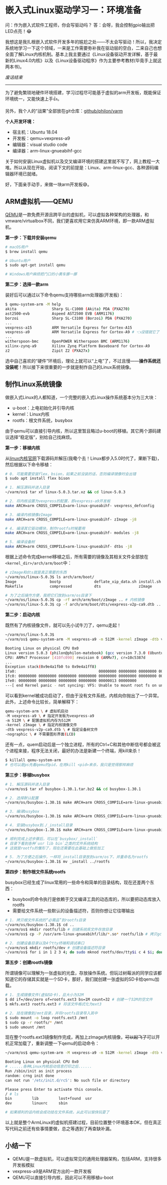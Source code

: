# 嵌入式Linux驱动学习一：环境准备

问：作为嵌入式软件工程师，你会写驱动吗？
答：会呀，我会控制gpio输出把LED点亮！😂

我想这是我扎根嵌入式软件开发多年的尴尬之处——不太会写驱动！所以，我决定系统地学习一下这个领域，一来是工作需要弥补我在驱动层的空白，二来自己也想全面了解Linux内核机制。基本上我主要通过《Linux设备驱动开发详解，基于最新的Linux4.0内核》以及《Linux设备驱动程序》作为主要参考教材(毕竟手上就这两本书)。

*废话结束*
***

为了避免繁琐地硬件环境搭建，学习过程尽可能基于虚拟的arm开发板，既能保证环境统一，又能快速上手👍。

另外，我个人的“战果”全部放在git仓库：[github/philon/varm]()

**个人开发环境：**

- 宿主机：Ubuntu 18.04
- 开发板：qemu+vexpress-a9
- 编辑器：visual studio code
- 编译器：arm-linux-gnueabihf-gcc

关于如何安装Linux虚拟机以及交叉编译环境的搭建这里就不写了，网上教程一大堆。所以从现在开始，阅读下文的前提是：Linux、arm-linux-gcc、各种源码编辑器环境已就绪。

好，下面亲手动手，来做一块arm开发板😅。

## ARM虚拟机——QEMU

[QEMU](https://www.qemu.org)是一款免费开源且跨平台的虚拟机，可以虚拟各种架构的处理器，和vmware/virtualbox不同，我们更喜欢用它来仿真ARM环境，即一款ARM虚拟机。

**第一步：下载并安装qemu**

```sh
# macOS用户
$ brew install qemu

# Ubuntu用户
$ sudo apt-get install qemu

# Windows用户麻烦把门口的小黄车挪一挪
```

**第二步：选择一款arm**

装好后可以通过以下命令qemu支持哪些arm处理器(开发板)：
```sh
$ qemu-system-arm -M help
akita                Sharp SL-C1000 (Akita) PDA (PXA270)
ast2500-evb          Aspeed AST2500 EVB (ARM1176)
borzoi               Sharp SL-C3100 (Borzoi) PDA (PXA270)
...
vexpress-a15         ARM Versatile Express for Cortex-A15
vexpress-a9          ARM Versatile Express for Cortex-A9 # 👈没错就它了
...
witherspoon-bmc      OpenPOWER Witherspoon BMC (ARM1176)
xilinx-zynq-a9       Xilinx Zynq Platform Baseboard for Cortex-A9
z2                   Zipit Z2 (PXA27x)
```

选中自己喜欢的“硬件”环境后，理论上就可以“上电”了，不过且慢——**操作系统还没装呢**！所以接下来很重要的一步就是制作自己的Linux系统镜像。

## 制作Linux系统镜像

做嵌入式Linux的人都知道，一个完整的嵌入式Linux操作系统基本分为三大块：
- u-boot：上电初始化并引导内核
- kernel：Linux内核
- rootfs：根文件系统，busybox

由于qemu可以直接引导内核，所以这里暂且略过u-boot的移植。其它两个源码建议选择“稳定版”，别给自己找麻烦。

**第一步：移植内核**

从[linux内核官网](https://www.kernel.org)下载源码并解压(我嘞个去！Linux都步入5.0时代了，果断下载)，然后根据以下命令移植：

```sh
# 0. 可能需要安装flex、bsion，如果之前没装的话，否则编译镜像时会出错
$ sudo apt install flex bison

# 1. 解压源码并进入目录
~/varm/os$ tar xf linux-5.0.3.tar.xz && cd linux-5.0.3

# 2. 将内核设置为vexpress的配置，即vexpress-a9开发板
make ARCH=arm CROSS_COMPILE=arm-linux-gnueabihf- vexpress_defconfig

# 3. 编译内核镜像zImage
make ARCH=arm CROSS_COMPILE=arm-linux-gnueabihf- zImage -j8

# 4. 编译其它驱动模块，制作rootfs时候要用
make ARCH=arm CROSS_COMPILE=arm-linux-gnueabihf- modules -j8

# 5. 编译设备树
make ARCH=arm CROSS_COMPILE=arm-linux-gnueabihf- dtbs -j8
```

根据上述命令完成kernel移植之后，所有需要的镜像及其相关文件全部放在`<kernel_dir>/arch/arm/boot`中：
```sh
# zImage和dts就是真正需要的东西
~/varm/os/linux-5.0.3$ ls arch/arm/boot/
Image               bootp               deflate_xip_data.sh install.sh
Makefile            compressed          dts                 zImage

# 为了之后操作方便，我把它们放到varm/os目录下
~/varm/os/linux-5.0.3$ cp -rf arch/arm/boot/zImage .. # 内核镜像
~/varm/os/linux-5.0.3$ cp -f arch/arm/boot/dts/vexpress-v2p-ca9.dtb .. # 设备树描述
```

**第二步：启动内核**

既然有了内核镜像文件，就可以先小试牛刀了，qemu走起！

```sh
~/varm/os/linux-5.0.3$
~/varm/os$ qemu-system-arm -M vexpress-a9 -m 512M -kernel zImage -dtb vexpress-v2p-ca9.dtb -nographic

Booting Linux on physical CPU 0x0
Linux version 5.0.3 (philon@philon-matebook) (gcc version 7.3.0 (Ubuntu/Linaro 7.3.0-27ubuntu1~18.04)) #1 SMP Thu Mar 21 20:44:13 CST 2019
CPU: ARMv7 Processor [410fc090] revision 0 (ARMv7), cr=10c5387d
...
Exception stack(0x9e4a1fb0 to 0x9e4a1ff8)
1fa0:                                     00000000 00000000 00000000 00000000
1fc0: 00000000 00000000 00000000 00000000 00000000 00000000 00000000 00000000
1fe0: 00000000 00000000 00000000 00000000 00000013 00000000
---[ end Kernel panic - not syncing: VFS: Unable to mount root fs on unknown-block(0,0) ]---
```

可以看到kernel被成功启动了，但由于没有文件系统，内核向你抛出了一个异常。  
此外，上述命令比较长，简单解释下：
```sh
qemu-system-arm \ # 虚拟机启动
-M vexpress-a9 \ # 指定开发板为vexpress-a9
-m 512M \ # 配置虚拟机内存为512M
-kernel zImage \ # 指定内核镜像文件
-dtb vexpress-v2p-ca9.dtb \ # 指定设备树文件
-nographic \ # 不需要图形界面(LCD)
```

还有一点，quem启动后是一个独立进程，所有的Ctrl+C和其他中断信号都会被这个进程来接，程序无法关闭，最好的办法是新建一个终端，用kill来杀！
```sh
$ killall qemu-system-arm
# 也可以是ps先看qemu的pid，在用kill <pid>来杀，我只是觉得那样麻烦
```

**第三步：移植busybox**

```sh
# 1. 解压源码并进入目录
~/varm/os$ tar xf busybox-1.30.1.tar.bz2 && cd busybox-1.30.1

# 2. 选择默认配置
~/varm/os/busybox-1.30.1$ make ARCH=arm CROSS_COMPILE=arm-linux-gnueabihf- defconfig

# 3. 编译busybox
~/varm/os/busybox-1.30.1$ make ARCH=arm CROSS_COMPILE=arm-linux-gnueabihf- -j8

# 4. 安装busybox到./_install目录
~/varm/os/busybox-1.30.1$ make ARCH=arm CROSS_COMPILE=arm-linux-gnueabihf- install

# 顺利完成上述步骤后，可以在`busybox/_install`
# 目录下看到各种`usr lib bin`之类的文件系统结构
# 这就是rootfs的雏形了，现在还需要在此基础上做些加工

# 5. 为了方便之后操作，一样将_install目录放到varm/os下，并重命名为rootfs
~/varm/os/busybox-1.30.1$ mv _install ../rootfs
```

**第四步：制作根文件系统rootfs**

busybox已经生成了linux常用的一些命令和简单的目录结构，现在还差两个东西：
- busybox的命令执行是依赖于交叉编译工具的动态库的，所以要把动态库放入rootfs
- 需要给文件系统一些默认的设备描述符，否则你想让它往哪输出

```sh
# 1. 拷贝根文件系统的“必需品”到rootfs目录
~/varm/os/busybox-1.30.1$ cd ..
~/varm/os$ mkdir rootfs/lib # 创建系统库文件存放目录
~/varm/os$ cp -P /usr/arm-linux-gnueabihf/lib/*.so* rootfs/lib # 拷贝gcc动态库

# 2. 创建设备目录以及4个tty终端和调试串口
~/varm/os$ mkdir rootfs/dev # 创建设备描述符目录
~/varm/os$ for i in 1 2 3 4; do sudo mknod rootfs/dev/tty$i c 4 $i; done
```

**第五步：创建rootfs镜像**

所谓镜像可以理解为一张虚拟的光盘，存放操作系统。但玩过树莓派的同学应该都知道它的存储其实就是一个SD卡，那好，我们就创建一张虚拟的SD卡给qemu加载。

```sh
# 1. 生成镜像文件(虚拟SD卡)，且大小为32M
$ dd if=/dev/zero of=rootfs.ext3 bs=1M count=32 # 创建一个32M的空文件
$ mkfs.ext3 rootfs.ext3 # 将该文件格式化为ext3

# 2. 挂在镜像到/mnt目录，并将rootfs目录导入其中
$ sudo mount -o loop rootfs.ext3 /mnt
$ sudo cp -r rootfs/* /mnt
$ sudo umount /mnt
```

现在整个rootfs.ext3镜像制作完成，再加上zImage内核镜像，~~可以起飞了~~可以开机正常加载了，重新调整一下qemu的启动命令：
```sh
~/varm/os$ qemu-system-arm -M vexpress-a9 -m 512M -kernel zImage -dtb vexpress-v2p-ca9.dtb -sd rootfs.ext3 -nographic -append "root=/dev/mmcblk0 console=ttyAMA0"

Booting Linux on physical CPU 0x0
# ......各种Linux内核启动信息打印之后......
Run /sbin/init as init process
random: crng init done
can not run '/etc/init.d/rcS': No such file or directory

Please press Enter to activate this console. 
/ # ls
bin         lib         lost+found  usr
dev         linuxrc     sbin

# 如果顺利的话内核会成功挂在文件系统，从此可以愉快玩耍了
```

以上就是整个ArmLinux的虚拟机搭建过程，目前位置整个环境基本OK，但在真正写代码之前还有些事情要做，总之等遇到了再查缺补漏。

## 小结一下

- QEMU是一款虚拟机，可以虚拟常见的通用处理器架构，包括ARM，支持很多开发板模拟
- vexpress-a9是ARM官方出的一款开发板
- QEMU可以直接引导内核，因此可以不用移植u-boot